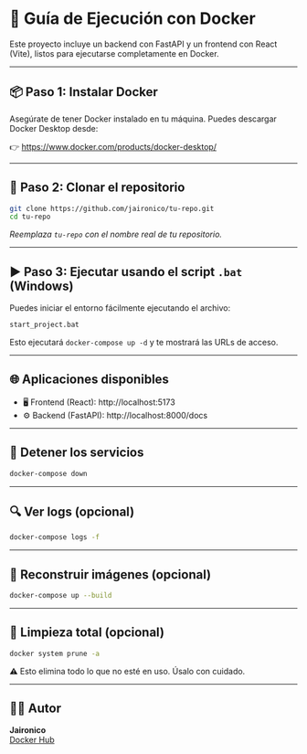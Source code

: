 
# 🐳 Guía de Ejecución con Docker

Este proyecto incluye un backend con FastAPI y un frontend con React (Vite), listos para ejecutarse completamente en Docker.

---

## 📦 Paso 1: Instalar Docker

Asegúrate de tener Docker instalado en tu máquina. Puedes descargar Docker Desktop desde:

👉 https://www.docker.com/products/docker-desktop/

---

## 📁 Paso 2: Clonar el repositorio

```bash
git clone https://github.com/jaironico/tu-repo.git
cd tu-repo
```

_Reemplaza `tu-repo` con el nombre real de tu repositorio._

---

## ▶️ Paso 3: Ejecutar usando el script `.bat` (Windows)

Puedes iniciar el entorno fácilmente ejecutando el archivo:

```bash
start_project.bat
```

Esto ejecutará `docker-compose up -d` y te mostrará las URLs de acceso.

---

## 🌐 Aplicaciones disponibles

- 🖥️ Frontend (React): http://localhost:5173  
- ⚙️ Backend (FastAPI): http://localhost:8000/docs

---

## 🛑 Detener los servicios

```bash
docker-compose down
```

---

## 🔍 Ver logs (opcional)

```bash
docker-compose logs -f
```

---

## 🔧 Reconstruir imágenes (opcional)

```bash
docker-compose up --build
```

---

## 🧼 Limpieza total (opcional)

```bash
docker system prune -a
```

⚠️ Esto elimina todo lo que no esté en uso. Úsalo con cuidado.

---

## 🧑‍💻 Autor

**Jaironico**  
[Docker Hub](https://hub.docker.com/u/jaironico)
